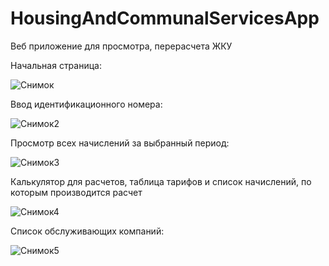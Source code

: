 # HousingAndCommunalServicesApp
Веб приложение для просмотра, перерасчета ЖКУ

Начальная страница:

![Снимок](https://user-images.githubusercontent.com/62948074/127785454-49b8a7ef-1e06-4e9c-99b2-24639b8dc987.PNG)

Ввод идентификационного номера:

![Снимок2](https://user-images.githubusercontent.com/62948074/127785483-447b949a-36c0-4628-9822-a6c76202996c.PNG)

Просмотр всех начислений за выбранный период:

![Снимок3](https://user-images.githubusercontent.com/62948074/127785499-144a180a-a837-4ae2-be8b-ff4fa4e013b4.PNG)

Калькулятор для расчетов, таблица тарифов и список начислений, по которым производится расчет

![Снимок4](https://user-images.githubusercontent.com/62948074/127785501-4eb60bce-447c-4caa-86ba-1b10ce5d6d87.PNG)

Список обслуживающих компаний:

![Снимок5](https://user-images.githubusercontent.com/62948074/127785502-5fc130a1-bb3b-4cd2-a78c-9e64d1aa2eb1.PNG)

